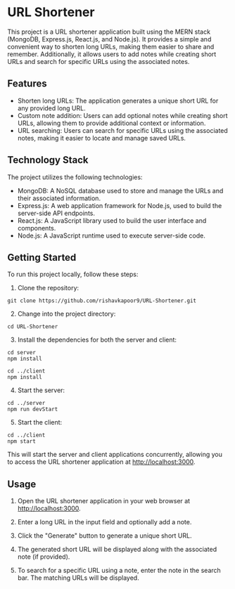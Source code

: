 # URL Shortener

This project is a URL shortener application built using the MERN stack (MongoDB, Express.js, React.js, and Node.js). It provides a simple and convenient way to shorten long URLs, making them easier to share and remember. Additionally, it allows users to add notes while creating short URLs and search for specific URLs using the associated notes.

## Features

- Shorten long URLs: The application generates a unique short URL for any provided long URL.
- Custom note addition: Users can add optional notes while creating short URLs, allowing them to provide additional context or information.
- URL searching: Users can search for specific URLs using the associated notes, making it easier to locate and manage saved URLs.

## Technology Stack

The project utilizes the following technologies:

- MongoDB: A NoSQL database used to store and manage the URLs and their associated information.
- Express.js: A web application framework for Node.js, used to build the server-side API endpoints.
- React.js: A JavaScript library used to build the user interface and components.
- Node.js: A JavaScript runtime used to execute server-side code.

## Getting Started

To run this project locally, follow these steps:

1. Clone the repository:

```
git clone https://github.com/rishavkapoor9/URL-Shortener.git
```

2. Change into the project directory:

```
cd URL-Shortener
```

3. Install the dependencies for both the server and client:

```
cd server
npm install

cd ../client
npm install
```

4. Start the server:

```
cd ../server
npm run devStart
```

5. Start the client:

```
cd ../client
npm start
```

This will start the server and client applications concurrently, allowing you to access the URL shortener application at [http://localhost:3000](http://localhost:3000).

## Usage

1. Open the URL shortener application in your web browser at [http://localhost:3000](http://localhost:3000).

2. Enter a long URL in the input field and optionally add a note.

3. Click the "Generate" button to generate a unique short URL.

4. The generated short URL will be displayed along with the associated note (if provided).

5. To search for a specific URL using a note, enter the note in the search bar. The matching URLs will be displayed.

